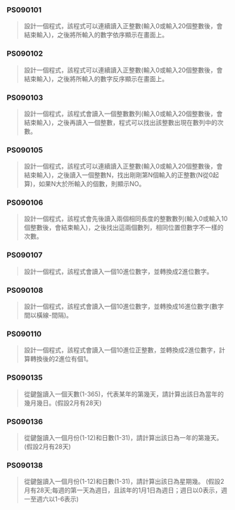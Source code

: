 ### PS090101
> 設計一個程式，該程式可以連續讀入正整數(輸入0或輸入20個整數後，會結束輸入)，之後將所輸入的數字依序顯示在畫面上。

### PS090102
> 設計一個程式，該程式可以連續讀入正整數(輸入0或輸入20個整數後，會結束輸入)，之後將所輸入的數字反序顯示在畫面上。

### PS090103
> 設計一個程式，該程式會讀入一個整數數列(輸入0或輸入20個整數後，會結束輸入)，之後再讀入一個整數，程式可以找出該整數出現在數列中的次數。

### PS090105
> 設計一個程式，該程式可以連續讀入正整數(輸入0或輸入20個整數後，會結束輸入)，之後讀入一個整數N，找出剛剛第N個輸入的正整數(N從0起算)，如果N大於所輸入的個數，則顯示NO。

### PS090106
> 設計一個程式，該程式會先後讀入兩個相同長度的整數數列(輸入0或輸入10個整數後，會結束輸入)，之後找出這兩個數列，相同位置但數字不一樣的次數。

### PS090107
> 設計一個程式，該程式會讀入一個10進位數字，並轉換成2進位數字。

### PS090108
> 設計一個程式，該程式會讀入一個10進位數字，並轉換成16進位數字(數字間以橫線-間隔)。

### PS090110
> 設計一個程式，該程式會讀入一個10進位正整數，並轉換成2進位數字，計算轉換後的2進位有個1。

### PS090135
> 從鍵盤讀入一個天數(1-365)，代表某年的第幾天，請計算出該日為當年的幾月幾日。(假設2月有28天)

### PS090136
> 從鍵盤讀入一個月份(1-12)和日數(1-31)，請計算出該日為一年的第幾天。(假設2月有28天)

### PS090138
> 從鍵盤讀入一個月份(1-12)和日數(1-31)，請計算出該日為星期幾。 
(假設2月有28天;每週的第一天為週日，且該年的1月1日為週日；週日以0表示，週一至週六以1-6表示)
